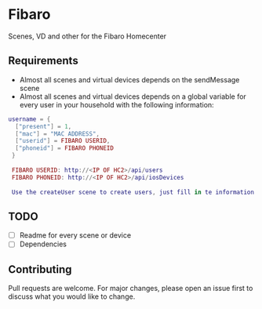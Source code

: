 # Fibaro
Scenes, VD and other for the Fibaro Homecenter

## Requirements
- Almost all scenes and virtual devices depends on the sendMessage scene
- Almost all scenes and virtual devices depends on a global variable for every user in your household with the following information:
```lua
username = {
  ["present"] = 1,
  ["mac"] = "MAC ADDRESS",
  ["userid"] = FIBARO USERID,
  ["phoneid"] = FIBARO PHONEID
 }
 
 FIBARO USERID: http://<IP OF HC2>/api/users
 FIBARO PHONEID: http://<IP OF HC2>/api/iosDevices
 
 Use the createUser scene to create users, just fill in te information and run the scene.
```

## TODO
- [ ] Readme for every scene or device
- [ ] Dependencies

## Contributing
Pull requests are welcome. For major changes, please open an issue first to discuss what you would like to change.
